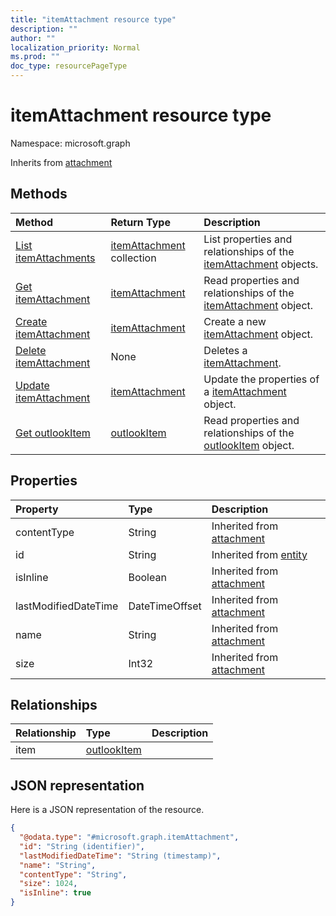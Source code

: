 ```yaml
---
title: "itemAttachment resource type"
description: ""
author: ""
localization_priority: Normal
ms.prod: ""
doc_type: resourcePageType
---
```


# itemAttachment resource type


Namespace: microsoft.graph




Inherits from [attachment](../resources/attachment.md)

## Methods
|Method|Return Type|Description|
|:---|:---|:---|
|[List itemAttachments](../api/itemattachment-list.md)|[itemAttachment](../resources/itemattachment.md) collection|List properties and relationships of the [itemAttachment](../resources/itemattachment.md) objects.|
|[Get itemAttachment](../api/itemattachment-get.md)|[itemAttachment](../resources/itemattachment.md)|Read properties and relationships of the [itemAttachment](../resources/itemattachment.md) object.|
|[Create itemAttachment](../api/itemattachment-create.md)|[itemAttachment](../resources/itemattachment.md)|Create a new [itemAttachment](../resources/itemattachment.md) object.|
|[Delete itemAttachment](../api/itemattachment-delete.md)|None|Deletes a [itemAttachment](../resources/itemattachment.md).|
|[Update itemAttachment](../api/itemattachment-update.md)|[itemAttachment](../resources/itemattachment.md)|Update the properties of a [itemAttachment](../resources/itemattachment.md) object.|
|[Get outlookItem](../api/outlookitem-get.md)|[outlookItem](../resources/outlookitem.md)|Read properties and relationships of the [outlookItem](../resources/outlookitem.md) object.|

## Properties
|Property|Type|Description|
|:---|:---|:---|
|contentType|String| Inherited from [attachment](../resources/attachment.md)|
|id|String| Inherited from [entity](../resources/entity.md)|
|isInline|Boolean| Inherited from [attachment](../resources/attachment.md)|
|lastModifiedDateTime|DateTimeOffset| Inherited from [attachment](../resources/attachment.md)|
|name|String| Inherited from [attachment](../resources/attachment.md)|
|size|Int32| Inherited from [attachment](../resources/attachment.md)|

## Relationships
|Relationship|Type|Description|
|:---|:---|:---|
|item|[outlookItem](../resources/outlookitem.md)||

## JSON representation
Here is a JSON representation of the resource.
<!-- {
  "blockType": "resource",
  "keyProperty": "id",
  "@odata.type": "microsoft.graph.itemAttachment",
  "baseType": "microsoft.graph.attachment",
  "openType": false
}
-->
``` json
{
  "@odata.type": "#microsoft.graph.itemAttachment",
  "id": "String (identifier)",
  "lastModifiedDateTime": "String (timestamp)",
  "name": "String",
  "contentType": "String",
  "size": 1024,
  "isInline": true
}
```

